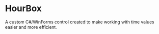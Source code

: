 # HourBox
A custom C#/WinForms control created to make working with time values easier and more efficient.
